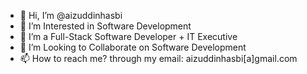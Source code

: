 - 👋 Hi, I’m @aizuddinhasbi
- 👀 I’m Interested in Software Development
- 🌱 I’m a Full-Stack Software Developer + IT Executive
- 💞️ I’m Looking to Collaborate on Software Development
- 📫 How to reach me? through my email: aizuddinhasbi[a]gmail.com

<!---
aizuddinhasbi/aizuddinhasbi is a ✨ special ✨ repository because its `README.md` (this file) appears on your GitHub profile.
You can click the Preview link to take a look at your changes.
--->
